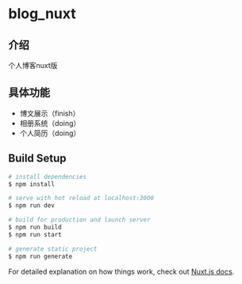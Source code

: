 # blog_nuxt
## 介绍
个人博客nuxt版
## 具体功能
- 博文展示（finish）
- 相册系统（doing）
- 个人简历（doing）


## Build Setup

```bash
# install dependencies
$ npm install

# serve with hot reload at localhost:3000
$ npm run dev

# build for production and launch server
$ npm run build
$ npm run start

# generate static project
$ npm run generate
```

For detailed explanation on how things work, check out [Nuxt.js docs](https://nuxtjs.org).
